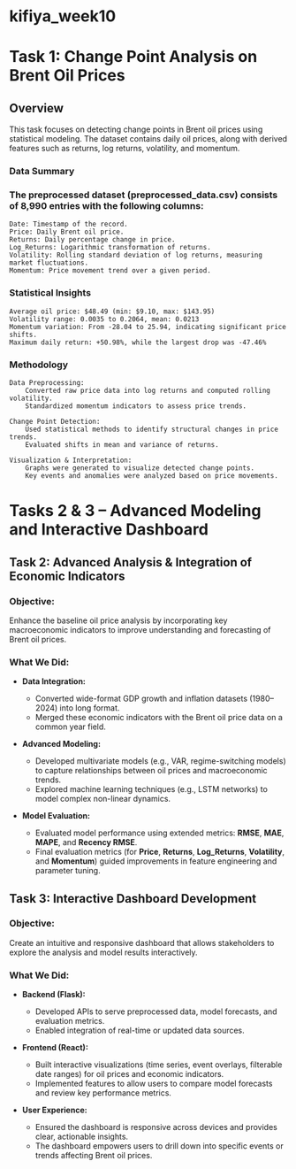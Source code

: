 # kifiya_week10

# Task 1: Change Point Analysis on Brent Oil Prices

## Overview

This task focuses on detecting change points in Brent oil prices using statistical modeling. The dataset contains daily oil prices, along with derived features such as returns, log returns, volatility, and momentum.

### Data Summary

### The preprocessed dataset (preprocessed_data.csv) consists of 8,990 entries with the following columns:

    Date: Timestamp of the record.
    Price: Daily Brent oil price.
    Returns: Daily percentage change in price.
    Log_Returns: Logarithmic transformation of returns.
    Volatility: Rolling standard deviation of log returns, measuring market fluctuations.
    Momentum: Price movement trend over a given period.

### Statistical Insights

    Average oil price: $48.49 (min: $9.10, max: $143.95)
    Volatility range: 0.0035 to 0.2064, mean: 0.0213
    Momentum variation: From -28.04 to 25.94, indicating significant price shifts.
    Maximum daily return: +50.98%, while the largest drop was -47.46%

### Methodology

    Data Preprocessing:
        Converted raw price data into log returns and computed rolling volatility.
        Standardized momentum indicators to assess price trends.

    Change Point Detection:
        Used statistical methods to identify structural changes in price trends.
        Evaluated shifts in mean and variance of returns.

    Visualization & Interpretation:
        Graphs were generated to visualize detected change points.
        Key events and anomalies were analyzed based on price movements. 

# Tasks 2 & 3 – Advanced Modeling and Interactive Dashboard

## Task 2: Advanced Analysis & Integration of Economic Indicators

### Objective:
Enhance the baseline oil price analysis by incorporating key macroeconomic indicators to improve understanding and forecasting of Brent oil prices.

### What We Did:

- **Data Integration:**
    - Converted wide-format GDP growth and inflation datasets (1980–2024) into long format.
    - Merged these economic indicators with the Brent oil price data on a common year field.

- **Advanced Modeling:**
    - Developed multivariate models (e.g., VAR, regime-switching models) to capture relationships between oil prices and macroeconomic trends.
    - Explored machine learning techniques (e.g., LSTM networks) to model complex non-linear dynamics.

- **Model Evaluation:**
    - Evaluated model performance using extended metrics: **RMSE**, **MAE**, **MAPE**, and **Recency RMSE**.
    - Final evaluation metrics (for **Price**, **Returns**, **Log_Returns**, **Volatility**, and **Momentum**) guided improvements in feature engineering and parameter tuning.


## Task 3: Interactive Dashboard Development

### Objective:
Create an intuitive and responsive dashboard that allows stakeholders to explore the analysis and model results interactively.

### What We Did:

- **Backend (Flask):**
    - Developed APIs to serve preprocessed data, model forecasts, and evaluation metrics.
    - Enabled integration of real-time or updated data sources.

- **Frontend (React):**
    - Built interactive visualizations (time series, event overlays, filterable date ranges) for oil prices and economic indicators.
    - Implemented features to allow users to compare model forecasts and review key performance metrics.

- **User Experience:**
    - Ensured the dashboard is responsive across devices and provides clear, actionable insights.
    - The dashboard empowers users to drill down into specific events or trends affecting Brent oil prices.

